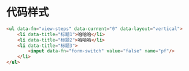 # 代码样式```html<ul data-fn="view-steps" data-current="0" data-layout="vertical">    <li data-title="标题1">哈哈哈</li>    <li data-title="标题2">哈哈哈</li>    <li data-title="标题3">        <input data-fn="form-switch" value="false" name="pf"/>    </li></ul>```